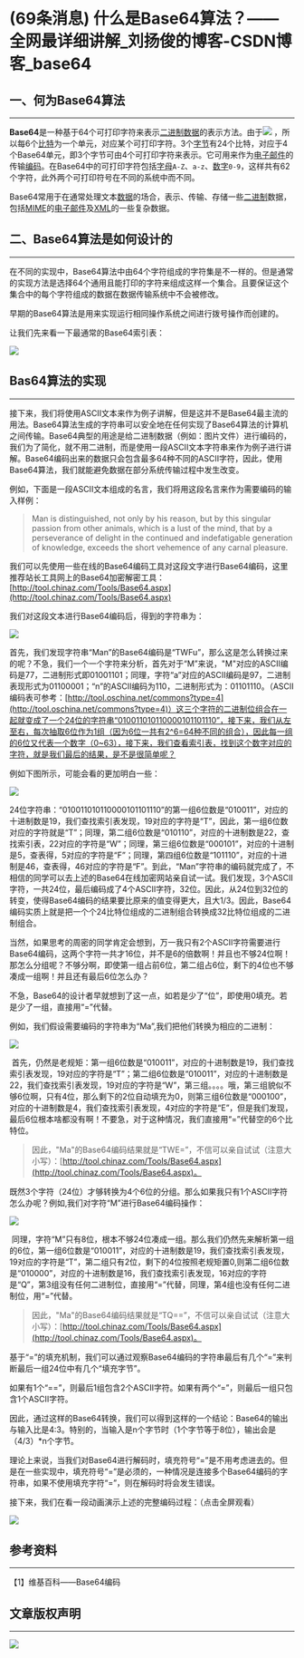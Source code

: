 # (69条消息) 什么是Base64算法？——全网最详细讲解_刘扬俊的博客-CSDN博客_base64
一、何为Base64算法
------------

* * *

**Base64**是一种基于64个可打印字符来表示[二进制数据](https://zh.wikipedia.org/wiki/%E4%BA%8C%E8%BF%9B%E5%88%B6)的表示方法。由于![](https://wikimedia.org/api/rest_v1/media/math/render/svg/c4becc8d811901597b9807eccff60f0897e3701a)
，所以每6个[比特](https://zh.wikipedia.org/wiki/%E4%BD%8D%E5%85%83)为一个单元，对应某个可打印字符。3个[字节](https://zh.wikipedia.org/wiki/%E5%AD%97%E8%8A%82)有24个比特，对应于4个Base64单元，即3个字节可由4个可打印字符来表示。它可用来作为[电子邮件](https://zh.wikipedia.org/wiki/%E7%94%B5%E5%AD%90%E9%82%AE%E4%BB%B6)的传输[编码](https://zh.wikipedia.org/wiki/%E5%AD%97%E7%AC%A6%E7%BC%96%E7%A0%81)。在Base64中的可打印字符包括[字母](https://zh.wikipedia.org/wiki/%E6%8B%89%E4%B8%81%E5%AD%97%E6%AF%8D)`A-Z`、`a-z`、[数字](https://zh.wikipedia.org/wiki/%E6%95%B0%E5%AD%97)`0-9`，这样共有62个字符，此外两个可打印符号在不同的系统中而不同。

Base64常用于在通常处理文本[数据](https://zh.wikipedia.org/wiki/%E6%95%B0%E6%8D%AE)的场合，表示、传输、存储一些[二进制](https://so.csdn.net/so/search?q=%E4%BA%8C%E8%BF%9B%E5%88%B6&spm=1001.2101.3001.7020)数据，包括[MIME](https://zh.wikipedia.org/wiki/MIME)的[电子邮件](https://zh.wikipedia.org/wiki/%E7%94%B5%E5%AD%90%E9%82%AE%E4%BB%B6)及[XML](https://zh.wikipedia.org/wiki/XML)的一些复杂数据。

二、Base64算法是如何设计的
----------------

* * *

在不同的实现中，Base64算法中由64个字符组成的字符集是不一样的。但是通常的实现方法是选择64个通用且能打印的字符来组成这样一个集合。且要保证这个集合中的每个字符组成的数据在数据传输系统中不会被修改。

早期的Base64算法是用来实现运行相同操作系统之间进行拨号操作而创建的。

让我们先来看一下最通常的Base64索引表：

![](https://img-blog.csdnimg.cn/20190304150859716.png?x-oss-process=image/watermark,type_ZmFuZ3poZW5naGVpdGk,shadow_10,text_aHR0cHM6Ly9ibG9nLmNzZG4ubmV0L3FxXzE5NzgyMDE5,size_16,color_FFFFFF,t_70)

Bas64算法的实现
----------

* * *

接下来，我们将使用ASCII文本来作为例子讲解，但是这并不是Base64最主流的用法。Base64算法生成的字符串可以安全地在任何实现了Base64算法的计算机之间传输。Base64典型的用途是给二进制数据（例如：图片文件）进行编码的，我们为了简化，就不用二进制，而是使用一段ASCII文本字符串来作为例子进行讲解。Base64编码出来的数据只会包含最多64种不同的ASCII字符，因此，使用Base64算法，我们就能避免数据在部分系统传输过程中发生改变。

例如，下面是一段ASCII文本组成的名言，我们将用这段名言来作为需要编码的输入样例：

> Man is distinguished, not only by his reason, but by this singular passion from other animals, which is a lust of the mind, that by a perseverance of delight in the continued and indefatigable generation of knowledge, exceeds the short vehemence of any carnal pleasure.

我们可以先使用一些在线的Base64编码工具对这段文字进行Base64编码，这里推荐站长工具网上的Base64加密解密工具：[http://tool.chinaz.com/Tools/Base64.aspx](http://tool.chinaz.com/Tools/Base64.aspx)

我们对这段文本进行Base64编码后，得到的字符串为：

![](https://img-blog.csdnimg.cn/20190304152451282.png?x-oss-process=image/watermark,type_ZmFuZ3poZW5naGVpdGk,shadow_10,text_aHR0cHM6Ly9ibG9nLmNzZG4ubmV0L3FxXzE5NzgyMDE5,size_16,color_FFFFFF,t_70)

首先，我们发现字符串“Man”的Base64编码是“TWFu”，那么这是怎么转换过来的呢？不急，我们一个一个字符来分析，首先对于“M”来说，"M"对应的ASCII编码是77，二进制形式即01001101；同理，字符“a”对应的ASCII编码是97，二进制表现形式为01100001；“n”的ASCII编码为110，二进制形式为：01101110。（ASCII编码表可参考：[http://tool.oschina.net/commons?type=4](http://tool.oschina.net/commons?type=4)）这三个字符的二进制位组合在一起就变成了一个24位的字符串“010011010110000101101110”，接下来，我们从左至右，每次抽取6位作为1组（因为6位一共有2^6=64种不同的组合），因此每一组的6位又代表一个数字（0~63），接下来，我们查看索引表，找到这个数字对应的字符，就是我们最后的结果，是不是很简单呢？

例如下图所示，可能会看的更加明白一些：

![](https://img-blog.csdnimg.cn/20190304154055574.png?x-oss-process=image/watermark,type_ZmFuZ3poZW5naGVpdGk,shadow_10,text_aHR0cHM6Ly9ibG9nLmNzZG4ubmV0L3FxXzE5NzgyMDE5,size_16,color_FFFFFF,t_70)

24位字符串：“010011010110000101101110”的第一组6位数是“010011”，对应的十进制数是19，我们查找索引表发现，19对应的字符是“T”，因此，第一组6位数对应的字符就是“T”；同理，第二组6位数是“010110”，对应的十进制数是22，查找索引表，22对应的字符是“W”；同理，第三组6位数是“000101”，对应的十进制是5，查表得，5对应的字符是“F”；同理，第四组6位数是“101110”，对应的十进制是46，查表得，46对应的字符是“F”。到此，“Man”字符串的编码就完成了，不相信的同学可以去上述的Base64在线加密网站亲自试一试。我们发现，3个ASCII字符，一共24位，最后编码成了4个ASCII字符，32位。因此，从24位到32位的转变，使得Base64编码的结果要比原来的值变得更大，且大1/3。因此，Base64编码实质上就是把一个个24比特位组成的二进制组合转换成32比特位组成的二进制组合。

当然，如果思考的周密的同学肯定会想到，万一我只有2个ASCII字符需要进行Base64编码，这两个字符一共才16位，并不是6的倍数啊！并且也不够24位啊！那怎么分组呢？不够分啊，即使第一组占前6位，第二组占6位，剩下的4位也不够凑成一组啊！并且还有最后6位怎么办？

不急，Base64的设计者早就想到了这一点，如若是少了“位”，即使用0填充。若是少了一组，直接用“=”代替。

例如，我们假设需要编码的字符串为“Ma”,我们把他们转换为相应的二进制：

![](https://img-blog.csdnimg.cn/20190304161336383.png?x-oss-process=image/watermark,type_ZmFuZ3poZW5naGVpdGk,shadow_10,text_aHR0cHM6Ly9ibG9nLmNzZG4ubmV0L3FxXzE5NzgyMDE5,size_16,color_FFFFFF,t_70)

 首先，仍然是老规矩：第一组6位数是“010011”，对应的十进制数是19，我们查找索引表发现，19对应的字符是“T”；第二组6位数是“010011”，对应的十进制数是22，我们查找索引表发现，19对应的字符是“W”，第三组。。。。哦，第三组貌似不够6位啊，只有4位，那么剩下的2位自动填充为0，则第三组6位数是“000100”，对应的十进制数是4，我们查找索引表发现，4对应的字符是“E”，但是我们发现，最后6位根本啥都没有啊！不要急，对于这种情况，我们直接用“=”代替空的6个比特位。

> 因此，"Ma"的Base64编码结果就是“TWE=”，不信可以亲自试试（注意大小写）：[http://tool.chinaz.com/Tools/Base64.aspx](http://tool.chinaz.com/Tools/Base64.aspx)。

既然3个字符（24位）才够转换为4个6位的分组。那么如果我只有1个ASCII字符怎么办呢？例如,我们对字符“M”进行Base64编码操作：

![](https://img-blog.csdnimg.cn/20190304162056293.png?x-oss-process=image/watermark,type_ZmFuZ3poZW5naGVpdGk,shadow_10,text_aHR0cHM6Ly9ibG9nLmNzZG4ubmV0L3FxXzE5NzgyMDE5,size_16,color_FFFFFF,t_70)

 同理，字符“M”只有8位，根本不够24位凑成一组。那么我们仍然先来解析第一组的6位，第一组6位数是“010011”，对应的十进制数是19，我们查找索引表发现，19对应的字符是“T”，第二组只有2位，剩下的4位按照老规矩置0,则第二组6位数是“010000”，对应的十进制数是16，我们查找索引表发现，16对应的字符是“Q”，第3组没有任何二进制位，直接用“=”代替，同理，第4组也没有任何二进制位，用“=”代替。

> 因此，"Ma"的Base64编码结果就是“TQ==”，不信可以亲自试试（注意大小写）：[http://tool.chinaz.com/Tools/Base64.aspx](http://tool.chinaz.com/Tools/Base64.aspx)。

基于“=”的填充机制，我们可以通过观察Base64编码的字符串最后有几个“=”来判断最后一组24位中有几个“填充字节”。

如果有1个“==”，则最后1组包含2个ASCII字符。如果有两个“=”，则最后一组只包含1个ASCII字符。

因此，通过这样的Base64转换，我们可以得到这样的一个结论：Base64的输出与输入比是4:3。特别的，当输入是n个字节时（1个字节等于8位），输出会是（4/3）*n个字节。

理论上来说，当我们对Base64进行解码时，填充符号“=”是不用考虑进去的。但是在一些实现中，填充符号“=”是必须的，一种情况是连接多个Base64编码的字符串，如果不使用填充字符“=”，则在解码时将会发生错误。

接下来，我们在看一段动画演示上述的完整编码过程：（点击全屏观看）

![](https://img-blog.csdnimg.cn/20190304171714453.gif)

参考资料
----

* * *

【1】维基百科——Base64编码 

文章版权声明
------

* * *

![](https://img-blog.csdnimg.cn/20190304171818767.png?x-oss-process=image/watermark,type_ZmFuZ3poZW5naGVpdGk,shadow_10,text_aHR0cHM6Ly9ibG9nLmNzZG4ubmV0L3FxXzE5NzgyMDE5,size_16,color_FFFFFF,t_70)
